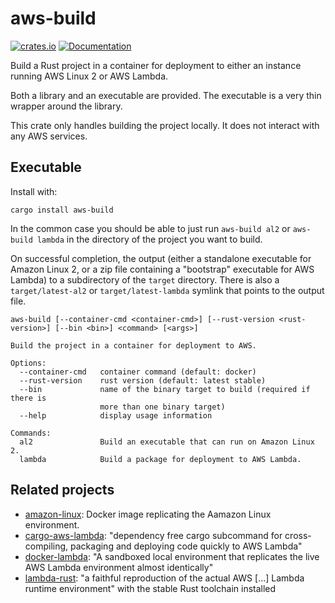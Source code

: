 # aws-build

[![crates.io](https://img.shields.io/crates/v/aws-build.svg)](https://crates.io/crates/aws-build)
[![Documentation](https://docs.rs/aws-build/badge.svg)](https://docs.rs/aws-build)

Build a Rust project in a container for deployment to either an
instance running AWS Linux 2 or AWS Lambda.

Both a library and an executable are provided. The executable is a
very thin wrapper around the library.

This crate only handles building the project locally. It does not
interact with any AWS services.

## Executable

Install with:

```
cargo install aws-build
```

In the common case you should be able to just run `aws-build al2` or
`aws-build lambda` in the directory of the project you want to
build.

On successful completion, the output (either a standalone executable
for Amazon Linux 2, or a zip file containing a "bootstrap" executable
for AWS Lambda) to a subdirectory of the `target` directory. There is
also a `target/latest-al2` or `target/latest-lambda` symlink that points to the output file.

```
aws-build [--container-cmd <container-cmd>] [--rust-version <rust-version>] [--bin <bin>] <command> [<args>]

Build the project in a container for deployment to AWS.

Options:
  --container-cmd   container command (default: docker)
  --rust-version    rust version (default: latest stable)
  --bin             name of the binary target to build (required if there is
                    more than one binary target)
  --help            display usage information

Commands:
  al2               Build an executable that can run on Amazon Linux 2.
  lambda            Build a package for deployment to AWS Lambda.
```

## Related projects

- [amazon-linux](https://hub.docker.com/_/amazonlinux): Docker image
  replicating the Aamazon Linux environment.
- [cargo-aws-lambda](https://github.com/vvilhonen/cargo-aws-lambda):
  "dependency free cargo subcommand for cross-compiling, packaging and
  deploying code quickly to AWS Lambda"
- [docker-lambda](https://github.com/lambci/docker-lambda): "A
  sandboxed local environment that replicates the live AWS Lambda
  environment almost identically"
- [lambda-rust](https://github.com/softprops/lambda-rust): "a faithful
  reproduction of the actual AWS [...] Lambda runtime environment" with
  the stable Rust toolchain installed

